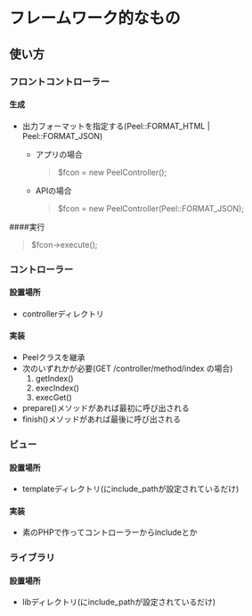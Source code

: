 フレームワーク的なもの
======================

使い方
------

### フロントコントローラー

#### 生成
- 出力フォーマットを指定する(Peel::FORMAT_HTML | Peel::FORMAT_JSON)
  - アプリの場合
    > $fcon = new PeelController();

  - APIの場合
    > $fcon = new PeelController(Peel::FORMAT_JSON);

####実行
  > $fcon->execute();

### コントローラー

#### 設置場所
- controllerディレクトリ

#### 実装
- Peelクラスを継承
- 次のいずれかが必要(GET /controller/method/index の場合)
  1. getIndex()
  2. execIndex()
  3. execGet()
- prepare()メソッドがあれば最初に呼び出される
- finish()メソッドがあれば最後に呼び出される

### ビュー

#### 設置場所
- templateディレクトリ(にinclude_pathが設定されているだけ)

#### 実装
- 素のPHPで作ってコントローラーからincludeとか

### ライブラリ

#### 設置場所
- libディレクトリ(にinclude_pathが設定されているだけ)

